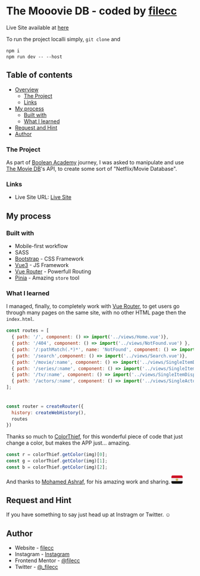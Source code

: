 # The Mooovie DB - coded by [filecc](https://filecc.dev)

Live Site available at [here](https://filecc-boolflix.vercel.app)

To run the project localli simply, ```git clone``` and

```
npm i
npm run dev -- --host
```
## Table of contents

- [Overview](#overview)
  - [The Project](#the-project)
  - [Links](#links)
- [My process](#my-process)
  - [Built with](#built-with)
  - [What I learned](#what-i-learned)
- [Request and Hint](#request-and-hint)
- [Author](#author)

### The Project

As part of [Boolean Academy](https://boolean.careers/) journey, I was asked to manipulate and use [The Movie DB](https://developers.themoviedb.org/3/getting-started/introduction)'s API, to create some sort of "Netflix/Movie Database".

### Links

- Live Site URL: [Live Site](https://filecc-boolflix.vercel.app)

## My process

### Built with

- Mobile-first workflow
- SASS
- [Bootstrap](https://getbootstrap.com/) - CSS Framework
- [Vue3](https://vuejs.org/) - JS Framework
- [Vue Router](https://router.vuejs.org/) - Powerfull Routing
- [Pinia](https://pinia.vuejs.org/) - Amazing ```store``` tool


### What I learned

I managed, finally, to completely work with [Vue Router](https://router.vuejs.org/), to get users go through many pages on the same site, with no other HTML page then the ```index.html```.

```js
const routes = [
  { path: '/', component: () => import('../views/Home.vue')},
  { path: '/404', component: () => import('../views/NotFound.vue') },  
  { path: '/:pathMatch(.*)*', name: 'NotFound', component: () => import('../views/NotFound.vue') },
  { path: '/search',component: () => import('../views/Search.vue')},
  { path: '/movie/:name', component: () => import('../views/SingleItemDisplayDetail.vue') },
  { path: '/series/:name', component: () => import('../views/SingleItemDisplayDetail.vue') },
  { path: '/tv/:name', component: () => import('../views/SingleItemDisplayDetail.vue') },
  { path: '/actors/:name', component: () => import('../views/SingleActor.vue') },
];


const router = createRouter({
  history: createWebHistory(),
  routes
})
```
Thanks so much to [ColorThief](https://github.com/lokesh/color-thief), for this wonderful piece of code that just change a color, but makes the APP just... amazing.

```js
const r = colorThief.getColor(img)[0];
const g = colorThief.getColor(img)[1];
const b = colorThief.getColor(img)[2];
```

And thanks to [Mohamed Ashraf](https://github.com/MohmmedAshraf/blade-flags/tree/main/resources/svg), for his amazing work and sharing. <img style='width: 30px' src='public/images/flags/country-eg.svg' alt='arab' >

## Request and Hint

If you have something to say just head up at Instragm or Twitter. ☺️

## Author

- Website - [filecc](https://www.filecc.dev)
- Instagram - [Instagram](https://www.instagram.com/filecc)
- Frontend Mentor - [@filecc](https://www.frontendmentor.io/profile/filecc)
- Twitter - [@_filecc](https://www.twitter.com/_filecc)

